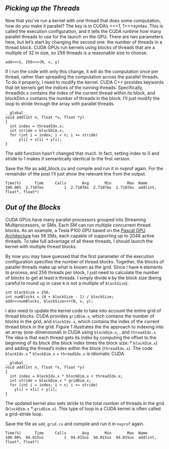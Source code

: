 ## *Picking up the Threads*

Now that you’ve run a kernel with one thread that does some computation, how do you make it parallel? The key is in CUDA’s <<<1, 1>>>syntax. This is called the execution configuration, and it tells the CUDA runtime how many parallel threads to use for the launch on the GPU. There are two parameters here, but let’s start by changing the second one: the number of threads in a thread block. CUDA GPUs run kernels using blocks of threads that are a multiple of 32 in size, so 256 threads is a reasonable size to choose.

`add<<<1, 256>>>(N, x, y)`

If I run the code with only this change, it will do the computation once per thread, rather than spreading the computation across the parallel threads. To do it properly, I need to modify the kernel. CUDA C++ provides keywords that let kernels get the indices of the running threads. Specifically, threadIdx.x contains the index of the current thread within its block, and blockDim.x contains the number of threads in the block. I’ll just modify the loop to stride through the array with parallel threads.

```
__global__
void add(int n, float *x, float *y)
{
  int index = threadIdx.x;
  int stride = blockDim.x;
  for (int i = index; i < n; i += stride)
      y[i] = x[i] + y[i];
}
```

The add function hasn’t changed that much. In fact, setting index to 0 and stride to 1 makes it semantically identical to the first version.

Save the file as add_block.cu and compile and run it in nvprof again. For the remainder of the post I’ll just show the relevant line from the output.

```
Time(%)      Time     Calls       Avg       Min       Max  Name
100.00%  2.7107ms         1  2.7107ms  2.7107ms  2.7107ms  add(int, float*, float*)
```

## *Out of the Blocks*

CUDA GPUs have many parallel processors grouped into Streaming Multiprocessors, or SMs. Each SM can run multiple concurrent thread blocks. As an example, a Tesla P100 GPU based on the [Pascal GPU Architecture](https://developer.nvidia.com/blog/inside-pascal/) has 56 SMs, each capable of supporting up to 2048 active threads. To take full advantage of all these threads, I should launch the kernel with multiple thread blocks.

By now you may have guessed that the first parameter of the execution configuration specifies the number of thread blocks. Together, the blocks of parallel threads make up what is known as the grid. Since I have `N` elements to process, and 256 threads per block, I just need to calculate the number of blocks to get at least `N` threads. I simply divide `N` by the block size (being careful to round up in case `N` is not a multiple of `blockSize`).

```
int blockSize = 256;
int numBlocks = (N + blockSize - 1) / blockSize;
add<<<numBlocks, blockSize>>>(N, x, y);
```

I also need to update the kernel code to take into account the entire grid of thread blocks. CUDA provides `gridDim.x`, which contains the number of blocks in the grid, and `blockIdx.x`, which contains the index of the current thread block in the grid. Figure 1 illustrates the the approach to indexing into an array (one-dimensional) in CUDA using `blockDim.x`,  , and `threadIdx.x`. The idea is that each thread gets its index by computing the offset to the beginning of its block (the block index times the block size:    * `blockDim.x`) and adding the thread’s index within the block (`threadIdx.x`). The code `blockIdx.x` * `blockDim.x` + `threadIdx.x` is idiomatic CUDA.

```
__global__
void add(int n, float *x, float *y)
{
  int index = blockIdx.x * blockDim.x + threadIdx.x;
  int stride = blockDim.x * gridDim.x;
  for (int i = index; i < n; i += stride)
    y[i] = x[i] + y[i];
}
```

The updated kernel also sets stride to the total number of threads in the grid (`blockDim.x` * `gridDim.x`). This type of loop in a CUDA kernel is often called a grid-stride loop.

Save the file as `add_grid.cu` and compile and run it in `nvprof` again.

```
Time(%)      Time     Calls       Avg       Min       Max  Name
100.00%  94.015us         1  94.015us  94.015us  94.015us  add(int, float*, float*)
```

